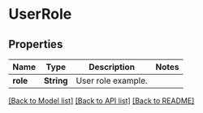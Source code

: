 # UserRole

## Properties

Name | Type | Description | Notes
------------ | ------------- | ------------- | -------------
**role** | **String** | User role example. | 

[[Back to Model list]](../README.md#documentation-for-models) [[Back to API list]](../README.md#documentation-for-api-endpoints) [[Back to README]](../README.md)


